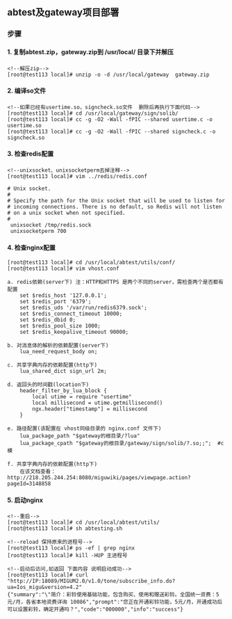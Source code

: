 ## abtest及gateway项目部署

### 步骤
#### 1. 复制abtest.zip，gateway.zip到 /usr/local/ 目录下并解压

```
<!--解压zip-->
[root@test113 local]# unzip -o -d /usr/local/gateway  gateway.zip
```

#### 2. 编译so文件

```
<!--如果已经有usertime.so，signcheck.so文件  删除后再执行下面代码-->
[root@test113 local]# cd /usr/local/gateway/sign/solib/
[root@test113 local]# cc -g -O2 -Wall -fPIC --shared usertime.c -o usertime.so
[root@test113 local]# cc -g -O2 -Wall -fPIC --shared signcheck.c -o signcheck.so 
```

#### 3. 检查redis配置


```
<!--unixsocket、unixsocketperm去掉注释-->
[root@test113 local]# vim ../redis/redis.conf

# Unix socket.
#
# Specify the path for the Unix socket that will be used to listen for
# incoming connections. There is no default, so Redis will not listen
# on a unix socket when not specified.
#
 unixsocket /tmp/redis.sock
 unixsocketperm 700

```

#### 4. 检查nginx配置

```
[root@test113 local]# cd /usr/local/abtest/utils/conf/
[root@test113 local]# vim vhost.conf
```
    a. redis依赖(server下) 注：HTTP和HTTPS 是两个不同的server，需检查两个是否都有配置
        set $redis_host '127.0.0.1';
        set $redis_port '6379';
        set $redis_uds '/var/run/redis6379.sock';
        set $redis_connect_timeout 10000;
        set $redis_dbid 0;
        set $redis_pool_size 1000;
        set $redis_keepalive_timeout 90000;
        
    b. 对消息体的解析的依赖配置(server下)
        lua_need_request_body on;
        
    c. 共享字典内存的依赖配置(http下)
        lua_shared_dict sign_url 2m;
        
    d. 返回头的时间戳(location下)
        header_filter_by_lua_block {
            local utime = require "usertime"
            local millisecond = utime.getmillisecond()
            ngx.header["timestamp"] = millisecond
        }

    e. 路径配置(该配置在 vhost同级目录的 nginx.conf 文件下)
        lua_package_path "$gateway的根目录/?lua"
        lua_package_cpath "$gateway的根目录/gateway/sign/solib/?.so;;";  #c模
        
    f. 共享字典内存的依赖配置(http下)
        在该文档查看：http://218.205.244.254:8080/miguwiki/pages/viewpage.action?pageId=3148858




#### 5. 启动nginx
```
<!--重启-->
[root@test113 local]# cd /usr/local/abtest/utils/
[root@test113 local]# sh abtesting.sh

<!--reload 保持原来的进程号-->
[root@test113 local]# ps -ef | grep nginx
[root@test113 local]# kill -HUP 主进程号

<!--启动后访问,如返回 下面内容 说明启动成功-->
[root@test113 local]# curl "http://IP:18089/MIGUM2.0/v1.0/tone/subscribe_info.do?ua=Ios_migu&version=4.2"
{"summary":"\"简介：彩铃使用基础功能，包含购买、使用和赠送彩铃。全国统一资费：5元/月，各省本地资费详询 10086","prompt":"您正在开通彩铃功能，5元/月，开通成功后可以设置彩铃，确定开通吗？","code":"000000","info":"success"}
```

